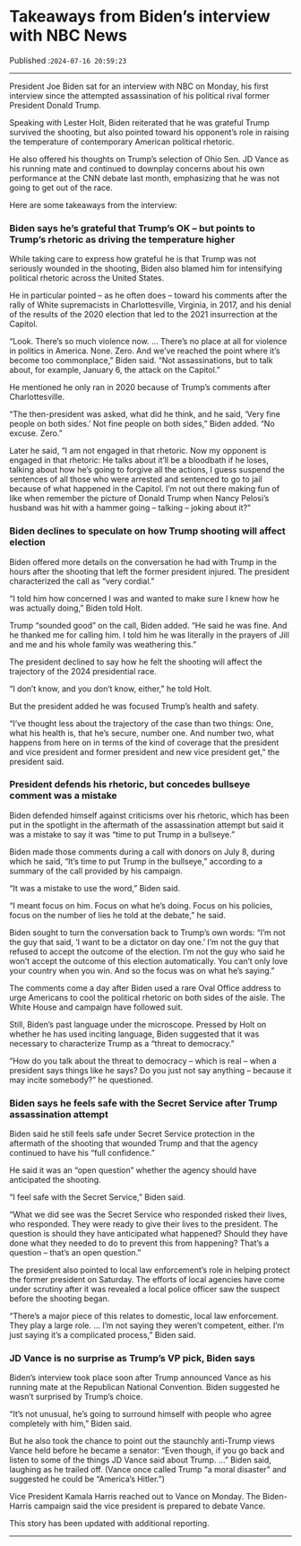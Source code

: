 # Takeaways from Biden’s interview with NBC News

Published :`2024-07-16 20:59:23`

---

President Joe Biden sat for an interview with NBC on Monday, his first interview since the attempted assassination of his political rival former President Donald Trump.

Speaking with Lester Holt, Biden reiterated that he was grateful Trump survived the shooting, but also pointed toward his opponent’s role in raising the temperature of contemporary American political rhetoric.

He also offered his thoughts on Trump’s selection of Ohio Sen. JD Vance as his running mate and continued to downplay concerns about his own performance at the CNN debate last month, emphasizing that he was not going to get out of the race.

Here are some takeaways from the interview:

### Biden says he’s grateful that Trump’s OK – but points to Trump’s rhetoric as driving the temperature higher

While taking care to express how grateful he is that Trump was not seriously wounded in the shooting, Biden also blamed him for intensifying political rhetoric across the United States.

He in particular pointed – as he often does – toward his comments after the rally of White supremacists in Charlottesville, Virginia, in 2017, and his denial of the results of the 2020 election that led to the 2021 insurrection at the Capitol.

“Look. There’s so much violence now. … There’s no place at all for violence in politics in America. None. Zero. And we’ve reached the point where it’s become too commonplace,” Biden said. “Not assassinations, but to talk about, for example, January 6, the attack on the Capitol.”

He mentioned he only ran in 2020 because of Trump’s comments after Charlottesville.

“The then-president was asked, what did he think, and he said, ‘Very fine people on both sides.’ Not fine people on both sides,” Biden added. “No excuse. Zero.”

Later he said, “I am not engaged in that rhetoric. Now my opponent is engaged in that rhetoric: He talks about it’ll be a bloodbath if he loses, talking about how he’s going to forgive all the actions, I guess suspend the sentences of all those who were arrested and sentenced to go to jail because of what happened in the Capitol. I’m not out there making fun of like when remember the picture of Donald Trump when Nancy Pelosi’s husband was hit with a hammer going – talking – joking about it?”

### Biden declines to speculate on how Trump shooting will affect election

Biden offered more details on the conversation he had with Trump in the hours after the shooting that left the former president injured. The president characterized the call as “very cordial.”

“I told him how concerned I was and wanted to make sure I knew how he was actually doing,” Biden told Holt.

Trump “sounded good” on the call, Biden added. “He said he was fine. And he thanked me for calling him. I told him he was literally in the prayers of Jill and me and his whole family was weathering this.”

The president declined to say how he felt the shooting will affect the trajectory of the 2024 presidential race.

“I don’t know, and you don’t know, either,” he told Holt.

But the president added he was focused Trump’s health and safety.

“I’ve thought less about the trajectory of the case than two things: One, what his health is, that he’s secure, number one. And number two, what happens from here on in terms of the kind of coverage that the president and vice president and former president and new vice president get,” the president said.

### President defends his rhetoric, but concedes bullseye comment was a mistake

Biden defended himself against criticisms over his rhetoric, which has been put in the spotlight in the aftermath of the assassination attempt but said it was a mistake to say it was “time to put Trump in a bullseye.”

Biden made those comments during a call with donors on July 8, during which he said, “It’s time to put Trump in the bullseye,” according to a summary of the call provided by his campaign.

“It was a mistake to use the word,” Biden said.

“I meant focus on him. Focus on what he’s doing. Focus on his policies, focus on the number of lies he told at the debate,” he said.

Biden sought to turn the conversation back to Trump’s own words: “I’m not the guy that said, ‘I want to be a dictator on day one.’ I’m not the guy that refused to accept the outcome of the election. I’m not the guy who said he won’t accept the outcome of this election automatically. You can’t only love your country when you win. And so the focus was on what he’s saying.”

The comments come a day after Biden used a rare Oval Office address to urge Americans to cool the political rhetoric on both sides of the aisle. The White House and campaign have followed suit.

Still, Biden’s past language under the microscope. Pressed by Holt on whether he has used inciting language, Biden suggested that it was necessary to characterize Trump as a “threat to democracy.”

“How do you talk about the threat to democracy – which is real – when a president says things like he says? Do you just not say anything – because it may incite somebody?” he questioned.

### Biden says he feels safe with the Secret Service after Trump assassination attempt

Biden said he still feels safe under Secret Service protection in the aftermath of the shooting that wounded Trump and that the agency continued to have his “full confidence.”

He said it was an “open question” whether the agency should have anticipated the shooting.

“I feel safe with the Secret Service,” Biden said.

“What we did see was the Secret Service who responded risked their lives, who responded. They were ready to give their lives to the president. The question is should they have anticipated what happened? Should they have done what they needed to do to prevent this from happening? That’s a question – that’s an open question.”

The president also pointed to local law enforcement’s role in helping protect the former president on Saturday. The efforts of local agencies have come under scrutiny after it was revealed a local police officer saw the suspect before the shooting began.

“There’s a major piece of this relates to domestic, local law enforcement. They play a large role. … I’m not saying they weren’t competent, either. I’m just saying it’s a complicated process,” Biden said.

### JD Vance is no surprise as Trump’s VP pick, Biden says

Biden’s interview took place soon after Trump announced Vance as his running mate at the Republican National Convention. Biden suggested he wasn’t surprised by Trump’s choice.

“It’s not unusual, he’s going to surround himself with people who agree completely with him,” Biden said.

But he also took the chance to point out the staunchly anti-Trump views Vance held before he became a senator: “Even though, if you go back and listen to some of the things JD Vance said about Trump. …” Biden said, laughing as he trailed off. (Vance once called Trump “a moral disaster” and suggested he could be “America’s Hitler.”)

Vice President Kamala Harris reached out to Vance on Monday. The Biden-Harris campaign said the vice president is prepared to debate Vance.

This story has been updated with additional reporting.

---

